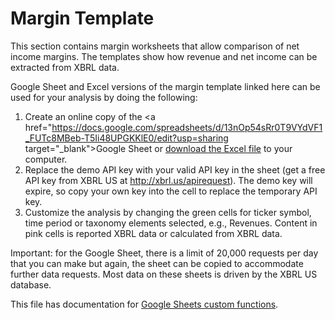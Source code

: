 # Margin Template
This section contains margin worksheets that allow comparison of net income margins. The templates show how revenue and net income can be extracted from XBRL data. 

Google Sheet and Excel versions of the margin template linked here can be used for your analysis by doing the following: 
  1. Create an online copy of the <a href="https://docs.google.com/spreadsheets/d/13nOp54sRr0T9VYdVF1_FUTc8MBeb-T5Ii48UPGKKlE0/edit?usp=sharing target="_blank">Google Sheet</a> or [download the Excel file](/templates/Margins/MarginComparison.xlsm?raw=true) to your computer. 
  2. Replace the demo API key with your valid API key in the sheet (get a free API key from XBRL US at http://xbrl.us/apirequest). The demo key will expire, so copy your own key into the cell to replace the temporary API key.
  3. Customize the analysis by changing the green cells for ticker symbol, time period or taxonomy elements selected, e.g., Revenues. Content in pink cells is reported XBRL data or calculated from XBRL data.

Important: for the Google Sheet, there is a limit of 20,000 requests per day that you can make but again, the sheet can be copied to accommodate further data requests. Most data on these sheets is driven by the XBRL US database.

This file has documentation for [Google Sheets custom functions](/templates/Margins/MarginTemplateGoogle.md).
